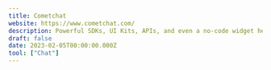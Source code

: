 ```yaml
---
title: Cometchat
website: https://www.cometchat.com/
description: Powerful SDKs, UI Kits, APIs, and even a no-code widget help developers of any skill level ship an integrated chat solution.
draft: false
date: 2023-02-05T00:00:00.000Z
tool: ["Chat"]
---
```

